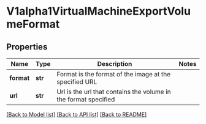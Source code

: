 # V1alpha1VirtualMachineExportVolumeFormat

## Properties
Name | Type | Description | Notes
------------ | ------------- | ------------- | -------------
**format** | **str** | Format is the format of the image at the specified URL | 
**url** | **str** | Url is the url that contains the volume in the format specified | 

[[Back to Model list]](../README.md#documentation-for-models) [[Back to API list]](../README.md#documentation-for-api-endpoints) [[Back to README]](../README.md)


